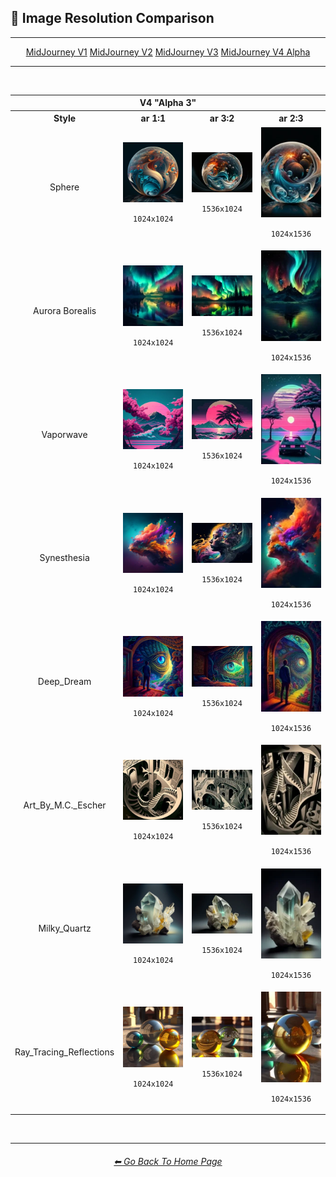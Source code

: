 <h2>📏 Image Resolution Comparison</h2>

<hr><!--------------->

<div align="center">

<a href="https://github.com/willwulfken/MidJourney-Styles-and-Keywords-Reference-Light/blob/main/Pages/MJ_V1/Comparison_Pages/Image_Resolution_and_Upscaling/Image_Resolution_Comparison.md">MidJourney V1</a>
<a href="https://github.com/willwulfken/MidJourney-Styles-and-Keywords-Reference-Light/blob/main/Pages/MJ_V2/Comparison_Pages/Image_Resolution_and_Upscaling/Image_Resolution_Comparison.md">MidJourney V2</a>
<a href="https://github.com/willwulfken/MidJourney-Styles-and-Keywords-Reference-Light/blob/main/Pages/MJ_V3/Comparison_Pages/Image_Resolution_and_Upscaling/Image_Resolution_Comparison.md">MidJourney V3</a>
<a href="">MidJourney V4 Alpha</a>

</div>

<hr>
<br>

<table>
    <tr align=center valign=middle>
        <th colspan=4>V4 "Alpha 3"</th>
    </tr>
	<tr align=center valign=middle>
		<th>Style</th>
		<th>ar 1:1</th>
		<th>ar 3:2</th>
		<th>ar 2:3</th>
	</tr>
	<tr align=center valign=middle>
		<td>Sphere</td>
		<td><img src="https://github.com/willwulfken/MidJourney-Styles-and-Keywords-Reference-Light/blob/main/Images/Midjourney_Beta_Features/MJ_V4_Alpha/V4_Alpha_3/Midjourney_Styles/Sphere.webp?raw=true" width="256" /><p><code>1024x1024</code></p></td>
		<td><img src="https://github.com/willwulfken/MidJourney-Styles-and-Keywords-Reference-Light/blob/main/Images/Midjourney_Beta_Features/MJ_V4_Alpha/V4_Alpha_3/Comparison_Page_Images/Image_Resolution_Comparison/Sphere_ar3-2.webp?raw=true" width="256" /><p><code>1536x1024</code></p></td>
		<td><img src="https://github.com/willwulfken/MidJourney-Styles-and-Keywords-Reference-Light/blob/main/Images/Midjourney_Beta_Features/MJ_V4_Alpha/V4_Alpha_3/Comparison_Page_Images/Image_Resolution_Comparison/Sphere_ar2-3.webp?raw=true" width="256" /><p><code>1024x1536</code></p></td>
	</tr>
	<tr align=center valign=middle>
		<td>Aurora Borealis</td>
		<td><img src="https://github.com/willwulfken/MidJourney-Styles-and-Keywords-Reference-Light/blob/main/Images/Midjourney_Beta_Features/MJ_V4_Alpha/V4_Alpha_3/Midjourney_Styles/Aurora_Borealis.webp?raw=true" width="256" /><p><code>1024x1024</code></p></td>
		<td><img src="https://github.com/willwulfken/MidJourney-Styles-and-Keywords-Reference-Light/blob/main/Images/Midjourney_Beta_Features/MJ_V4_Alpha/V4_Alpha_3/Comparison_Page_Images/Image_Resolution_Comparison/Aurora_Borealis_ar3-2.webp?raw=true" width="256" /><p><code>1536x1024</code></p></td>
		<td><img src="https://github.com/willwulfken/MidJourney-Styles-and-Keywords-Reference-Light/blob/main/Images/Midjourney_Beta_Features/MJ_V4_Alpha/V4_Alpha_3/Comparison_Page_Images/Image_Resolution_Comparison/Aurora_Borealis_ar2-3.webp?raw=true" width="256" /><p><code>1024x1536</code></p></td>
	</tr>
	<tr align=center valign=middle>
		<td>Vaporwave</td>
		<td><img src="https://github.com/willwulfken/MidJourney-Styles-and-Keywords-Reference-Light/blob/main/Images/Midjourney_Beta_Features/MJ_V4_Alpha/V4_Alpha_3/Midjourney_Styles/Vaporwave.webp?raw=true" width="256" /><p><code>1024x1024</code></p></td>
		<td><img src="https://github.com/willwulfken/MidJourney-Styles-and-Keywords-Reference-Light/blob/main/Images/Midjourney_Beta_Features/MJ_V4_Alpha/V4_Alpha_3/Comparison_Page_Images/Image_Resolution_Comparison/Vaporwave_ar3-2.webp?raw=true" width="256" /><p><code>1536x1024</code></p></td>
		<td><img src="https://github.com/willwulfken/MidJourney-Styles-and-Keywords-Reference-Light/blob/main/Images/Midjourney_Beta_Features/MJ_V4_Alpha/V4_Alpha_3/Comparison_Page_Images/Image_Resolution_Comparison/Vaporwave_ar2-3.webp?raw=true" width="256" /><p><code>1024x1536</code></p></td>
	</tr>
	<tr align=center valign=middle>
		<td>Synesthesia</td>
		<td><img src="https://github.com/willwulfken/MidJourney-Styles-and-Keywords-Reference-Light/blob/main/Images/Midjourney_Beta_Features/MJ_V4_Alpha/V4_Alpha_3/Midjourney_Styles/Synesthesia.webp?raw=true" width="256" /><p><code>1024x1024</code></p></td>
		<td><img src="https://github.com/willwulfken/MidJourney-Styles-and-Keywords-Reference-Light/blob/main/Images/Midjourney_Beta_Features/MJ_V4_Alpha/V4_Alpha_3/Comparison_Page_Images/Image_Resolution_Comparison/Synesthesia_ar3-2.webp?raw=true" width="256" /><p><code>1536x1024</code></p></td>
		<td><img src="https://github.com/willwulfken/MidJourney-Styles-and-Keywords-Reference-Light/blob/main/Images/Midjourney_Beta_Features/MJ_V4_Alpha/V4_Alpha_3/Comparison_Page_Images/Image_Resolution_Comparison/Synesthesia_ar2-3.webp?raw=true" width="256" /><p><code>1024x1536</code></p></td>
	</tr>
	<tr align=center valign=middle>
		<td>Deep_Dream</td>
		<td><img src="https://github.com/willwulfken/MidJourney-Styles-and-Keywords-Reference-Light/blob/main/Images/Midjourney_Beta_Features/MJ_V4_Alpha/V4_Alpha_3/Midjourney_Styles/Deep_Dream.webp?raw=true" width="256" /><p><code>1024x1024</code></p></td>
		<td><img src="https://github.com/willwulfken/MidJourney-Styles-and-Keywords-Reference-Light/blob/main/Images/Midjourney_Beta_Features/MJ_V4_Alpha/V4_Alpha_3/Comparison_Page_Images/Image_Resolution_Comparison/Deep_Dream_ar3-2.webp?raw=true" width="256" /><p><code>1536x1024</code></p></td>
		<td><img src="https://github.com/willwulfken/MidJourney-Styles-and-Keywords-Reference-Light/blob/main/Images/Midjourney_Beta_Features/MJ_V4_Alpha/V4_Alpha_3/Comparison_Page_Images/Image_Resolution_Comparison/Deep_Dream_ar2-3.webp?raw=true" width="256" /><p><code>1024x1536</code></p></td>
	</tr>
	<tr align=center valign=middle>
		<td>Art_By_M.C._Escher</td>
		<td><img src="https://github.com/willwulfken/MidJourney-Styles-and-Keywords-Reference-Light/blob/main/Images/Midjourney_Beta_Features/MJ_V4_Alpha/V4_Alpha_3/Midjourney_Styles/Art_By_M.C._Escher.webp?raw=true" width="256" /><p><code>1024x1024</code></p></td>
		<td><img src="https://github.com/willwulfken/MidJourney-Styles-and-Keywords-Reference-Light/blob/main/Images/Midjourney_Beta_Features/MJ_V4_Alpha/V4_Alpha_3/Comparison_Page_Images/Image_Resolution_Comparison/Art_By_M.C._Escher_ar3-2.webp?raw=true" width="256" /><p><code>1536x1024</code></p></td>
		<td><img src="https://github.com/willwulfken/MidJourney-Styles-and-Keywords-Reference-Light/blob/main/Images/Midjourney_Beta_Features/MJ_V4_Alpha/V4_Alpha_3/Comparison_Page_Images/Image_Resolution_Comparison/Art_By_M.C._Escher_ar2-3.webp?raw=true" width="256" /><p><code>1024x1536</code></p></td>
	</tr>
	<tr align=center valign=middle>
		<td>Milky_Quartz</td>
		<td><img src="https://github.com/willwulfken/MidJourney-Styles-and-Keywords-Reference-Light/blob/main/Images/Midjourney_Beta_Features/MJ_V4_Alpha/V4_Alpha_3/Midjourney_Styles/Milky_Quartz.webp?raw=true" width="256" /><p><code>1024x1024</code></p></td>
		<td><img src="https://github.com/willwulfken/MidJourney-Styles-and-Keywords-Reference-Light/blob/main/Images/Midjourney_Beta_Features/MJ_V4_Alpha/V4_Alpha_3/Comparison_Page_Images/Image_Resolution_Comparison/Milky_Quartz_ar3-2.webp?raw=true" width="256" /><p><code>1536x1024</code></p></td>
		<td><img src="https://github.com/willwulfken/MidJourney-Styles-and-Keywords-Reference-Light/blob/main/Images/Midjourney_Beta_Features/MJ_V4_Alpha/V4_Alpha_3/Comparison_Page_Images/Image_Resolution_Comparison/Milky_Quartz_ar2-3.webp?raw=true" width="256" /><p><code>1024x1536</code></p></td>
	</tr>
	<tr align=center valign=middle>
		<td>Ray_Tracing_Reflections</td>
		<td><img src="https://github.com/willwulfken/MidJourney-Styles-and-Keywords-Reference-Light/blob/main/Images/Midjourney_Beta_Features/MJ_V4_Alpha/V4_Alpha_3/Midjourney_Styles/Ray_Tracing_Reflections.webp?raw=true" width="256" /><p><code>1024x1024</code></p></td>
		<td><img src="https://github.com/willwulfken/MidJourney-Styles-and-Keywords-Reference-Light/blob/main/Images/Midjourney_Beta_Features/MJ_V4_Alpha/V4_Alpha_3/Comparison_Page_Images/Image_Resolution_Comparison/Ray_Tracing_Reflections_ar3-2.webp?raw=true" width="256" /><p><code>1536x1024</code></p></td>
		<td><img src="https://github.com/willwulfken/MidJourney-Styles-and-Keywords-Reference-Light/blob/main/Images/Midjourney_Beta_Features/MJ_V4_Alpha/V4_Alpha_3/Comparison_Page_Images/Image_Resolution_Comparison/Ray_Tracing_Reflections_ar2-3.webp?raw=true" width="256" /><p><code>1024x1536</code></p></td>
	</tr>
</table>

<br>

<hr><!--------------->
<div align="center">
<h6><a href="https://github.com/willwulfken/MidJourney-Styles-and-Keywords-Reference-Light/blob/main/README.md">⬅ Go Back To Home Page</a></h6>
</div>